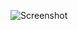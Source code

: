 ![Screenshot](https://raw.githubusercontent.com/Cryakl/Ultimate-RAT-Collection/refs/heads/main/GreekHackersRat/Screenshot.png)
